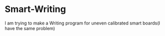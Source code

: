 # Smart-Writing
I am trying to make a Writing program for uneven calibrated smart boards(I have the same problem)
